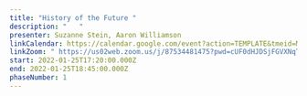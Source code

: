 ```yaml
---
title: "History of the Future "
description: "   "
presenter: Suzanne Stein, Aaron Williamson
linkCalendar: https://calendar.google.com/event?action=TEMPLATE&tmeid=M3U4c3ZvdjRwNW04cGh2YzVsa2ZqODAxNjYgbGVzeWFAZW52aXNpb25tYW5hZ2VtZW50LmNvbQ&tmsrc=lesya%40envisionmanagement.com
linkZoom: " https://us02web.zoom.us/j/87534481475?pwd=cUF0dHJDSjFGVXNqTnNiNm9HSC9NUT09"
start: 2022-01-25T17:20:00.000Z
end: 2022-01-25T18:45:00.000Z
phaseNumber: 1
---
```


